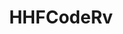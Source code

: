 ---
# Name
title: HHFCodeRv
role: 
bio: 欢迎关注我的公众号：HHFCodeRv, 了解我的最新状态。
avatar: https://images.haohongfan.com/tx.jpg

organization:
  name: 公众号
  url: https://images.haohongfan.com/gzh1.png

# Check the available icons on https://fontawesome.com/.
# You can get similar results like this <i class="fab fa-github"></i> after searching.
# Then icon is github and iconPack is fab for this case.
social:
  - icon:
    iconPack:
    url: https://images.haohongfan.com/gzh1.png
---